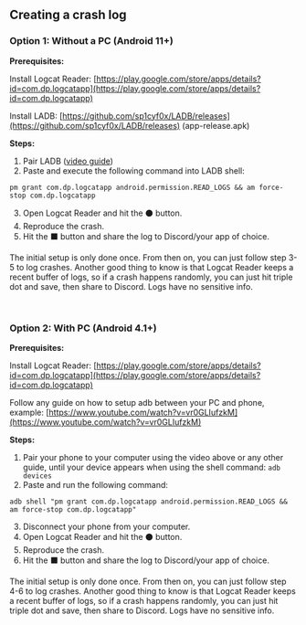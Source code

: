 ## Creating a crash log

### Option 1: Without a PC (Android 11+)
**Prerequisites:**

Install Logcat Reader: [https://play.google.com/store/apps/details?id=com.dp.logcatapp](https://play.google.com/store/apps/details?id=com.dp.logcatapp)

Install LADB: [https://github.com/sp1cyf0x/LADB/releases](https://github.com/sp1cyf0x/LADB/releases) (app-release.apk)

**Steps:**
1. Pair LADB ([video guide](https://www.youtube.com/watch?v=4zKespn_OHg))
2. Paste and execute the following command into LADB shell:

```pm grant com.dp.logcatapp android.permission.READ_LOGS && am force-stop com.dp.logcatapp```

3. Open Logcat Reader and hit the ⚫ button.
4. Reproduce the crash.
5. Hit the ⬛ button and share the log to Discord/your app of choice.

The initial setup is only done once. From then on, you can just follow step 3-5 to log crashes. Another good thing to know is that Logcat Reader keeps a recent buffer of logs, so if a crash happens randomly, you can just hit triple dot and save, then share to Discord. Logs have no sensitive info.

᠎

### Option 2: With PC (Android 4.1+)
**Prerequisites:**

Install Logcat Reader: [https://play.google.com/store/apps/details?id=com.dp.logcatapp](https://play.google.com/store/apps/details?id=com.dp.logcatapp)

Follow any guide on how to setup adb between your PC and phone, example: [https://www.youtube.com/watch?v=vr0GLIufzkM](https://www.youtube.com/watch?v=vr0GLIufzkM)

**Steps:**
1. Pair your phone to your computer using the video above or any other guide, until your device appears when using the shell command: ```adb devices```
2. Paste and run the following command:

```adb shell "pm grant com.dp.logcatapp android.permission.READ_LOGS && am force-stop com.dp.logcatapp"```

3. Disconnect your phone from your computer.
4. Open Logcat Reader and hit the ⚫ button.
5. Reproduce the crash.
6. Hit the ⬛ button and share the log to Discord/your app of choice.

The initial setup is only done once. From then on, you can just follow step 4-6 to log crashes. Another good thing to know is that Logcat Reader keeps a recent buffer of logs, so if a crash happens randomly, you can just hit triple dot and save, then share to Discord. Logs have no sensitive info.

